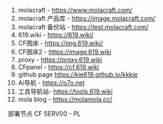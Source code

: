 1. molacraft - https://www.molacraft.com/
2. molacraft 产品库 - https://image.molacraft.com/
3. molacraft 备份站  - https://test.molacraft.com/
4. 619.wiki - https://619.wiki/
5. CF图床 - https://img.619.wiki/
6. CF图床2 - https://image.619.wiki
7. proxy - https://proxy.619.wiki
8. CFpanel - https://cf.619.wiki
9. github page https://kie619.github.io/kkkie
10. Ai导航 - https://o7o.net
11. 工具导航站- https://tools.619.wiki
12. mola blog - https://molamola.cc/

部署节点 
CF 
SERV00 - PL 


